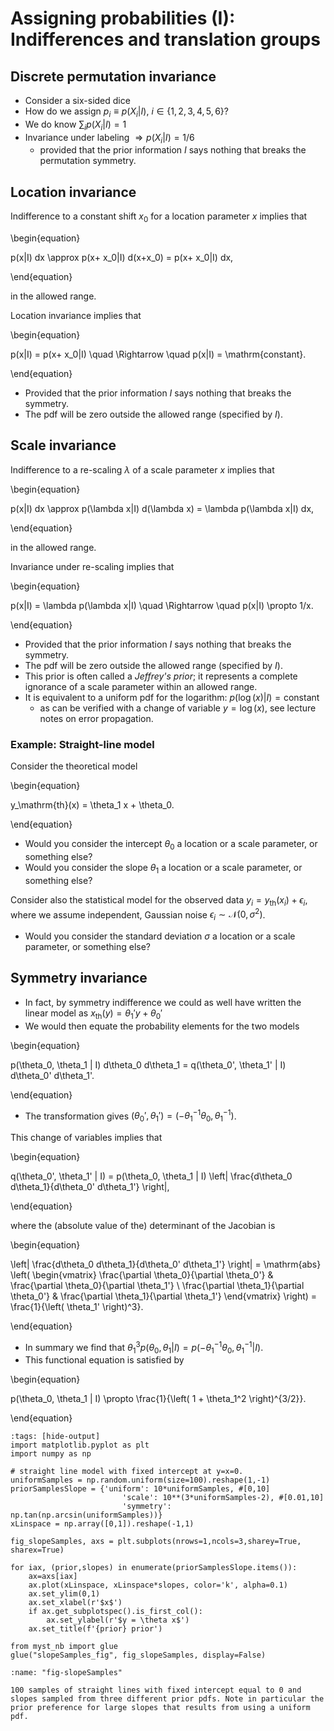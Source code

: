 <!-- !split -->
# Assigning probabilities (I): Indifferences and translation groups

<!-- !split -->
## Discrete permutation invariance
* Consider a six-sided dice
* How do we assign $p_i \equiv p(X_i|I)$, $i \in \{1, 2, 3, 4, 5, 6\}$?
* We do know $\sum_i p(X_i|I) = 1$
* Invariance under labeling $\Rightarrow p(X_i|I)=1/6$
  * provided that the prior information $I$ says nothing that breaks the permutation symmetry.


<!-- !split -->
## Location invariance
Indifference to a constant shift $x_0$ for a location parameter $x$ implies that

\begin{equation}

p(x|I) dx \approx p(x+ x_0|I) d(x+x_0) =  p(x+ x_0|I) dx,

\end{equation}

in the allowed range.

Location invariance implies that

\begin{equation}

p(x|I) =  p(x+ x_0|I) \quad \Rightarrow \quad p(x|I) = \mathrm{constant}.

\end{equation}

* Provided that the prior information $I$ says nothing that breaks the symmetry.
* The pdf will be zero outside the allowed range (specified by $I$).

<!-- !split -->
## Scale invariance

Indifference to a re-scaling $\lambda$ of a scale parameter $x$ implies that

\begin{equation}

p(x|I) dx \approx p(\lambda x|I) d(\lambda x) =  \lambda p(\lambda x|I) dx,

\end{equation}

in the allowed range.

<!-- !split -->
Invariance under re-scaling implies that

\begin{equation}

p(x|I) = \lambda p(\lambda x|I) \quad \Rightarrow \quad p(x|I) \propto 1/x.

\end{equation}

* Provided that the prior information $I$ says nothing that breaks the symmetry.
* The pdf will be zero outside the allowed range (specified by $I$).
* This prior is often called a *Jeffrey's prior*; it represents a complete ignorance of a scale parameter within an allowed range.
* It is equivalent to a uniform pdf for the logarithm: $p(\log(x)|I) = \mathrm{constant}$
  * as can be verified with a change of variable $y=\log(x)$, see lecture notes on error propagation.


<!-- !split -->
### Example: Straight-line model

Consider the theoretical model 

\begin{equation}

y_\mathrm{th}(x) = \theta_1  x  + \theta_0.

\end{equation}

* Would you consider the intercept $\theta_0$ a location or a scale parameter, or something else?
* Would you consider the slope $\theta_1$ a location or a scale parameter, or something else?

Consider also the statistical model for the observed data $y_i = y_\mathrm{th}(x_i) + \epsilon_i$, where we assume independent, Gaussian noise $\epsilon_i \sim \mathcal{N}(0, \sigma^2)$.
* Would you consider the standard deviation $\sigma$ a location or a scale parameter, or something else?

<!-- !split -->
## Symmetry invariance

* In fact, by symmetry indifference we could as well have written the linear model as $x_\mathrm{th}(y) = \theta_1'  y  + \theta_0'$
* We would then equate the probability elements for the two models 

\begin{equation}

p(\theta_0, \theta_1 | I) d\theta_0 d\theta_1 = q(\theta_0', \theta_1' | I) d\theta_0' d\theta_1'.

\end{equation}

* The transformation gives $(\theta_0', \theta_1') = (-\theta_1^{-1}\theta_0, \theta_1^{-1})$.

<!-- !split -->
This change of variables implies that

\begin{equation}

q(\theta_0', \theta_1' | I) = p(\theta_0, \theta_1 | I) \left| \frac{d\theta_0 d\theta_1}{d\theta_0' d\theta_1'} \right|,

\end{equation}

where the (absolute value of the) determinant of the Jacobian is

\begin{equation}

\left| \frac{d\theta_0 d\theta_1}{d\theta_0' d\theta_1'} \right| 
= \mathrm{abs} \left( 
\begin{vmatrix}
\frac{\partial \theta_0}{\partial \theta_0'} & \frac{\partial \theta_0}{\partial \theta_1'} \\
\frac{\partial \theta_1}{\partial \theta_0'} & \frac{\partial \theta_1}{\partial \theta_1'} 
\end{vmatrix}
\right)
= \frac{1}{\left( \theta_1' \right)^3}.

\end{equation}

<!-- !split -->
* In summary we find that $\theta_1^3 p(\theta_0, \theta_1 | I) = p(-\theta_1^{-1}\theta_0, \theta_1^{-1}|I).$
* This functional equation is satisfied by

\begin{equation}

p(\theta_0, \theta_1 | I) \propto \frac{1}{\left( 1 + \theta_1^2 \right)^{3/2}}.

\end{equation}

<!-- !split -->
<!-- <img src="fig/MaxEnt/slope_priors.png" width=800><p><em>100 samples of straight lines with fixed intercept equal to 0 and slopes sampled from three different pdfs. Note in particular the  prior preference for large slopes that results from using a uniform pdf.</em></p> -->
<!-- ![<p><em>100 samples of straight lines with fixed intercept equal to 0 and slopes sampled from three different pdfs. Note in particular the  prior preference for large slopes that results from using a uniform pdf.</em></p>](./figs/slope_priors.png) -->

```{code-cell} python3
:tags: [hide-output]
import matplotlib.pyplot as plt
import numpy as np

# straight line model with fixed intercept at y=x=0.
uniformSamples = np.random.uniform(size=100).reshape(1,-1)
priorSamplesSlope = {'uniform': 10*uniformSamples, #[0,10]
                         'scale': 10**(3*uniformSamples-2), #[0.01,10]
                         'symmetry': np.tan(np.arcsin(uniformSamples))}
xLinspace = np.array([0,1]).reshape(-1,1)

fig_slopeSamples, axs = plt.subplots(nrows=1,ncols=3,sharey=True, sharex=True)

for iax, (prior,slopes) in enumerate(priorSamplesSlope.items()):
    ax=axs[iax]
    ax.plot(xLinspace, xLinspace*slopes, color='k', alpha=0.1)
    ax.set_ylim(0,1)
    ax.set_xlabel(r'$x$')
    if ax.get_subplotspec().is_first_col():
        ax.set_ylabel(r'$y = \theta x$')
    ax.set_title(f'{prior} prior')

from myst_nb import glue
glue("slopeSamples_fig", fig_slopeSamples, display=False)
```

```{glue:figure} slopeSamples_fig
:name: "fig-slopeSamples"

100 samples of straight lines with fixed intercept equal to 0 and slopes sampled from three different prior pdfs. Note in particular the  prior preference for large slopes that results from using a uniform pdf.
```


